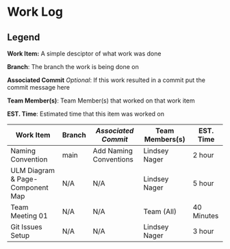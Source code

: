 # Work Log

## Legend
**Work Item:** A simple desciptor of what work was done

**Branch**: The branch the work is being done on

**Associated Commit** *Optional*: If this work resulted in a commit put the commit message here

**Team Member(s)**: Team Member(s) that worked on that work item

**EST. Time**: Estimated time that this item was worked on


|Work Item|Branch|*Associated Commit*|Team Members(s)|EST. Time|
|-------|---|---|---|---|
|Naming Convention|main|Add Naming Conventions|Lindsey Nager|2 hour|
|ULM Diagram & Page-Component Map|N/A|N/A|Lindsey Nager|5 hour|
|Team Meeting 01|N/A|N/A|Team (All)| 40 Minutes|
|Git Issues Setup|N/A|N/A|Lindsey Nager|3 hour|
